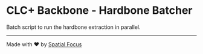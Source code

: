 # CLC+ Backbone - Hardbone Batcher

Batch script to run the hardbone extraction in parallel.

----

Made with :heart: by [Spatial Focus](https://spatial-focus.net/)